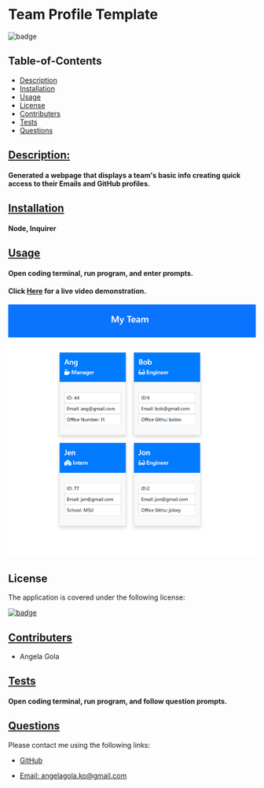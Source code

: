 # Team Profile Template


  ![badge](https://img.shields.io/badge/license-mit-blue)

## Table-of-Contents

  * [Description](#description)
  * [Installation](#installation)
  * [Usage](#usage)
  * [License](#license)
  * [Contributers](#contributers)
  * [Tests](#tests)
  * [Questions](#questions)
  

  ## [Description:](#table-of-contents)


  #### Generated a webpage that displays a team's basic info creating quick access to their Emails and GitHub profiles. 


  ## [Installation](#table-of-contents)


  #### Node, Inquirer


  ## [Usage](#table-of-contents)


  #### Open coding terminal, run program, and enter prompts.
  #### Click [Here](https://drive.google.com/file/d/1J3y2N4x6qyeDTb7TifRseb-ugU0bZ6aZ/view) for a live video demonstration.

  ![Example Image](./dist/assets/images/example.png)

  
  ## License
    
  The application is covered under the following license:
    
  
  [![badge](https://img.shields.io/badge/license-mit-blue)](http://choosealicense.com/licenses/mit/)
    


  ## [Contributers](#table-of-contents)


  * Angela Gola


  ## [Tests](#table-of-contents)


  #### Open coding terminal, run program, and follow question prompts.


  ## [Questions](#table-of-contents)


  Please contact me using the following links:
  

  * [GitHub](http://github.com/angelagola-ko)

  * [Email: angelagola.ko@gmail.com](mailto:angelagola.ko@gmail.com)

  